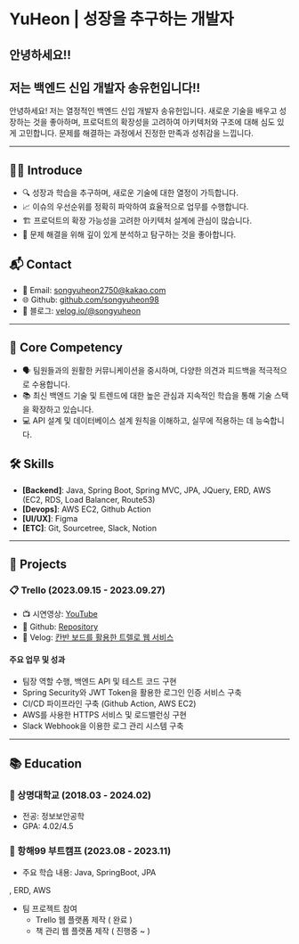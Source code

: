 # YuHeon | 성장을 추구하는 개발자

## 안녕하세요!!

## 저는 백엔드 신입 개발자 송유헌입니다!!

안녕하세요! 저는 열정적인 백엔드 신입 개발자 송유헌입니다. 새로운 기술을 배우고 성장하는 것을 좋아하며, 프로덕트의 확장성을 고려하여 아키텍처와 구조에 대해 심도 있게 고민합니다. 문제를 해결하는 과정에서 진정한 만족과 성취감을 느낍니다.

---

## 🙋‍♂️ Introduce

- 🔍 성장과 학습을 추구하며, 새로운 기술에 대한 열정이 가득합니다.
- 📈 이슈의 우선순위를 정확히 파악하여 효율적으로 업무를 수행합니다.
- 🏗️ 프로덕트의 확장 가능성을 고려한 아키텍처 설계에 관심이 많습니다.
- 🧐 문제 해결을 위해 깊이 있게 분석하고 탐구하는 것을 좋아합니다.

## 📬 Contact

- 📧 Email: [songyuheon2750@kakao.com](mailto:songyuheon2750@kakao.com)
- 🌐 Github: [github.com/songyuheon98](https://github.com/songyuheon98/)
- 📝 블로그: [velog.io/@songyuheon](https://velog.io/@songyuheon)
    
  
 
---

## 💪 Core Competency

- 🗣️ 팀원들과의 원활한 커뮤니케이션을 중시하며, 다양한 의견과 피드백을 적극적으로 수용합니다.
- 📚 최신 백엔드 기술 및 트렌드에 대한 높은 관심과 지속적인 학습을 통해 기술 스택을 확장하고 있습니다.
- 💻 API 설계 및 데이터베이스 설계 원칙을 이해하고, 실무에 적용하는 데 능숙합니다.

## 🛠 Skills

- **[Backend]**: Java, Spring Boot, Spring MVC, JPA, JQuery, ERD, AWS (EC2, RDS, Load Balancer, Route53)
- **[Devops]**: AWS EC2, Github Action
- **[UI/UX]**: Figma
- **[ETC]**: Git, Sourcetree, Slack, Notion

---

## 📁 Projects

### 📋 Trello (2023.09.15 - 2023.09.27)
- 📺 시연영상: [YouTube](https://www.youtube.com/watch?v=u5If0C-5LOY&t=13s)
- 🐙 Github: [Repository](https://github.com/songyuheon98/SpecialtyProjects)
- 📖 Velog: [칸반 보드를 활용한 트렐로 웹 서비스](https://velog.io/@songyuheon/칸반-보드를-활용한-트렐로-웹-서비스)

#### 주요 업무 및 성과
- 팀장 역할 수행, 백엔드 API 및 테스트 코드 구현
- Spring Security와 JWT Token을 활용한 로그인 인증 서비스 구축
- CI/CD 파이프라인 구축 (Github Action, AWS EC2)
- AWS를 사용한 HTTPS 서비스 및 로드밸런싱 구현
- Slack Webhook을 이용한 로그 관리 시스템 구축

---

## 📚 Education

### 🏫 상명대학교 (2018.03 - 2024.02)
- 전공: 정보보안공학
- GPA: 4.02/4.5

### 🚀 항해99 부트캠프 (2023.08 - 2023.11)
- 주요 학습 내용: Java, SpringBoot, JPA

, ERD, AWS
- 팀 프로젝트 참여
    - Trello 웹 플랫폼 제작 ( 완료 ) 
    - 책 관리 웹 플랫폼 제작 ( 진행중 ~ )
